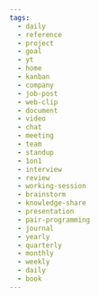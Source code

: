 ```yaml
---
tags:
  - daily
  - reference
  - project
  - goal
  - yt
  - home
  - kanban
  - company
  - job-post
  - web-clip
  - document
  - video
  - chat
  - meeting
  - team
  - standup
  - 1on1
  - interview
  - review
  - working-session
  - brainstorm
  - knowledge-share
  - presentation
  - pair-programming
  - journal
  - yearly
  - quarterly
  - monthly
  - weekly
  - daily
  - book
---
```

